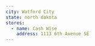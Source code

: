 ```yaml
---
city: Watford City
state: north dakota
stores:
  - name: Cash Wise
    address: 1113 6th Avenue SE
---
```

